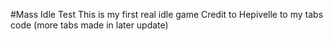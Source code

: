 #Mass Idle Test
This is my first real idle game Credit to Hepivelle to my tabs code (more tabs made in later update)
